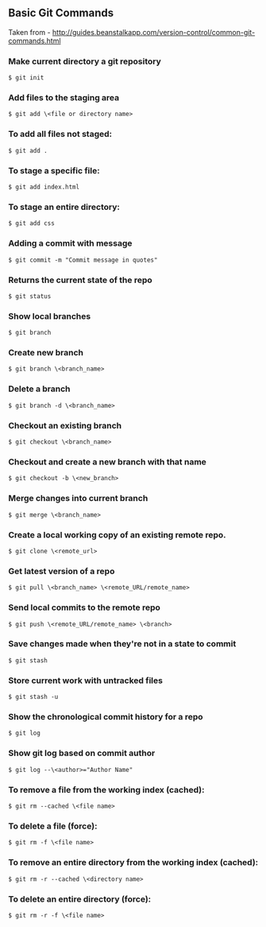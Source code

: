 ## Basic Git Commands
Taken from - http://guides.beanstalkapp.com/version-control/common-git-commands.html

### Make current directory a git repository
```
$ git init
```

### Add files to the staging area
```
$ git add \<file or directory name>
```

### To add all files not staged:
```
$ git add .
```

### To stage a specific file:
```
$ git add index.html
```

### To stage an entire directory:
```
$ git add css
```

### Adding a commit with message
```
$ git commit -m "Commit message in quotes"
```

### Returns the current state of the repo
```
$ git status
```

### Show local branches
```
$ git branch
```

### Create new branch
```
$ git branch \<branch_name>
```

### Delete a branch
```
$ git branch -d \<branch_name>
```

### Checkout an existing branch
```
$ git checkout \<branch_name>
```

### Checkout and create a new branch with that name
```
$ git checkout -b \<new_branch>
```

### Merge changes into current branch
```
$ git merge \<branch_name>
```

### Create a local working copy of an existing remote repo.
```
$ git clone \<remote_url>
```

### Get latest version of a repo
```
$ git pull \<branch_name> \<remote_URL/remote_name>
```

### Send local commits to the remote repo
```
$ git push \<remote_URL/remote_name> \<branch>
```

### Save changes made when they're not in a state to commit
```
$ git stash
```

### Store current work with untracked files
```
$ git stash -u
```

### Show the chronological commit history for a repo
```
$ git log
```

### Show git log based on commit author
```
$ git log --\<author>="Author Name"
```

### To remove a file from the working index (cached):
```
$ git rm --cached \<file name>
```

### To delete a file (force):
```
$ git rm -f \<file name>
```

### To remove an entire directory from the working index (cached):
```
$ git rm -r --cached \<directory name>
```

### To delete an entire directory (force):
```
$ git rm -r -f \<file name>
```